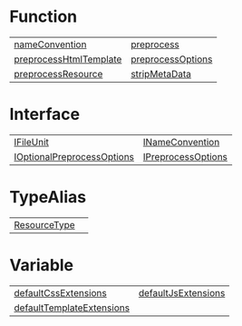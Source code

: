 # Function



|                                                                                                           |                                                                                |
| --------------------------------------------------------------------------------------------------------- | ------------------------------------------------------------------------------ |
| [nameConvention](/plugin-conventions/function/name-convention/nameconvention.md)                          | [preprocess](/plugin-conventions/function/preprocess/preprocess.md)            |
| [preprocessHtmlTemplate](/plugin-conventions/function/preprocess-html-template/preprocesshtmltemplate.md) | [preprocessOptions](/plugin-conventions/function/options/preprocessoptions.md) |
| [preprocessResource](/plugin-conventions/function/preprocess-resource/preprocessresource.md)              | [stripMetaData](/plugin-conventions/function/strip-meta-data/stripmetadata.md) |



# Interface



|                                                                                                   |                                                                                   |
| ------------------------------------------------------------------------------------------------- | --------------------------------------------------------------------------------- |
| [IFileUnit](/plugin-conventions/interface/options/ifileunit.md)                                   | [INameConvention](/plugin-conventions/interface/options/inameconvention.md)       |
| [IOptionalPreprocessOptions](/plugin-conventions/interface/options/ioptionalpreprocessoptions.md) | [IPreprocessOptions](/plugin-conventions/interface/options/ipreprocessoptions.md) |



# TypeAlias



|                                                                       |     |
| --------------------------------------------------------------------- | --- |
| [ResourceType](/plugin-conventions/typealias/options/resourcetype.md) |     |



# Variable



|                                                                                                |                                                                                    |
| ---------------------------------------------------------------------------------------------- | ---------------------------------------------------------------------------------- |
| [defaultCssExtensions](/plugin-conventions/variable/options/defaultcssextensions.md)           | [defaultJsExtensions](/plugin-conventions/variable/options/defaultjsextensions.md) |
| [defaultTemplateExtensions](/plugin-conventions/variable/options/defaulttemplateextensions.md) |                                                                                    |


